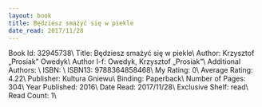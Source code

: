 ```yaml
---
layout: book
title: Będziesz smażyć się w piekle
date_read: 2017/11/28
---
```


Book Id: 32945738\ 
Title: Będziesz smażyć się w piekle\ 
Author: Krzysztof „Prosiak” Owedyk\ 
Author l-f: Owedyk, Krzysztof „Prosiak”\ 
Additional Authors: \ 
ISBN: \ 
ISBN13: 9788364858468\ 
My Rating: 0\ 
Average Rating: 4.22\ 
Publisher: Kultura Gniewu\ 
Binding: Paperback\ 
Number of Pages: 304\ 
Year Published: 2016\ 
Date Read: 2017/11/28\ 
Exclusive Shelf: read\ 
Read Count: 1\ 

